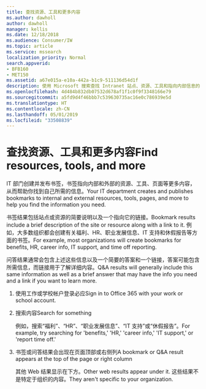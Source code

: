 ```yaml
---
title: 查找资源、工具和更多内容
ms.author: dawholl
author: dawholl
manager: kellis
ms.date: 12/18/2018
ms.audience: Consumer/IW
ms.topic: article
ms.service: mssearch
localization_priority: Normal
search.appverid:
- BFB160
- MET150
ms.assetid: a67e015a-e10a-442a-b1c9-511136d54d1f
description: 使用 Microsoft 搜索查找 Intranet 站点、资源、工具和指向内部信息的链接
ms.openlocfilehash: 4d484b832db07532d678af1f1c0f9f3348166e79
ms.sourcegitcommit: a5fd9d4f46bbb7c539630735ac16e0c786939e5d
ms.translationtype: HT
ms.contentlocale: zh-CN
ms.lasthandoff: 05/01/2019
ms.locfileid: "33508839"
---
```

# <a name="find-resources-tools-and-more"></a><span data-ttu-id="6ac3a-103">查找资源、工具和更多内容</span><span class="sxs-lookup"><span data-stu-id="6ac3a-103">Find resources, tools, and more</span></span>

<span data-ttu-id="6ac3a-104">IT 部门创建并发布书签，书签指向内部和外部的资源、工具、页面等更多内容，从而帮助你找到自己所需的信息。</span><span class="sxs-lookup"><span data-stu-id="6ac3a-104">Your IT department creates and publishes bookmarks to internal and external resources, tools, pages, and more to help you find the information you need.</span></span>
  
<span data-ttu-id="6ac3a-105">书签结果包括站点或资源的简要说明以及一个指向它的链接。</span><span class="sxs-lookup"><span data-stu-id="6ac3a-105">Bookmark results include a brief description of the site or resource along with a link to it.</span></span> <span data-ttu-id="6ac3a-106">例如，大多数组织都会创建有关福利、HR、职业发展信息、IT 支持和休假报告等方面的书签。</span><span class="sxs-lookup"><span data-stu-id="6ac3a-106">For example, most organizations will create bookmarks for benefits, HR, career info, IT support, and time off reporting.</span></span>
  
<span data-ttu-id="6ac3a-107">问答结果通常会包含上述这些信息以及一个简要的答案和一个链接，答案可能包含所需信息，而链接用于了解详细内容。</span><span class="sxs-lookup"><span data-stu-id="6ac3a-107">Q&A results will generally include this same information as well as a brief answer that may have the info you need and a link if you want to learn more.</span></span>
  
1. <span data-ttu-id="6ac3a-108">使用工作或学校帐户登录必应</span><span class="sxs-lookup"><span data-stu-id="6ac3a-108">Sign in to Office 365 with your work or school account.</span></span> 
    
2. <span data-ttu-id="6ac3a-109">搜索内容</span><span class="sxs-lookup"><span data-stu-id="6ac3a-109">Search for something</span></span>
    
    <span data-ttu-id="6ac3a-110">例如，搜索“福利”、“HR”、“职业发展信息”、“IT 支持”或“休假报告”。</span><span class="sxs-lookup"><span data-stu-id="6ac3a-110">For example, try searching for 'benefits,' 'HR,' 'career info,' 'IT support,' or 'report time off.'</span></span>
    
3. <span data-ttu-id="6ac3a-111">书签或问答结果会出现在页面顶部或右侧列</span><span class="sxs-lookup"><span data-stu-id="6ac3a-111">A bookmark or Q&A result appears at the top of the page or right column</span></span>
    
    <span data-ttu-id="6ac3a-112">其他 Web 结果显示在下方。</span><span class="sxs-lookup"><span data-stu-id="6ac3a-112">Other web results appear under it.</span></span> <span data-ttu-id="6ac3a-113">这些结果不是特定于组织的内容。</span><span class="sxs-lookup"><span data-stu-id="6ac3a-113">They aren't specific to your organization.</span></span>

  

